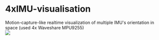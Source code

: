 # 4xIMU-visualisation
Motion-capture-like realtime visualization of multiple IMU's orientation in space (used 4x Waveshare MPU9255)
<br> <img src="https://cdn.discordapp.com/attachments/658364853999763466/688776166059802650/imu4.gif">
